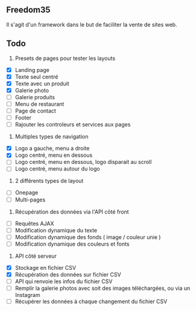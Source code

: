 ## Freedom35

Il s'agit d'un framework dans le but de faciliter la vente de sites web.

## Todo

1. Presets de pages pour tester les layouts
- [x] Landing page
- [x] Texte seul centré
- [x] Texte avec un produit
- [x] Galerie photo
- [ ] Galerie produits
- [ ] Menu de restaurant
- [ ] Page de contact
- [ ] Footer
- [ ] Rajouter les controleurs et services aux pages

1. Multiples types de navigation
- [x] Logo a gauche, menu a droite
- [x] Logo centré, menu en dessous
- [ ] Logo centré, menu en dessous, logo disparait au scroll
- [ ] Logo centré, menu autour du logo

1. 2 différents types de layout
- [ ] Onepage
- [ ] Multi-pages

1. Récupération des données via l'API côté front
- [ ] Requêtes AJAX
- [ ] Modification dynamique du texte
- [ ] Modification dynamique des fonds ( image / couleur unie )
- [ ] Modification dynamique des couleurs et fonts

1. API côté serveur
- [x] Stockage en fichier CSV
- [x] Récupération des données sur fichier CSV
- [ ] API qui renvoie les infos du fichier CSV
- [ ] Remplir la galerie photos avec soit des images téléchargées, ou via un Instagram
- [ ] Récupérer les données à chaque changement du fichier CSV
